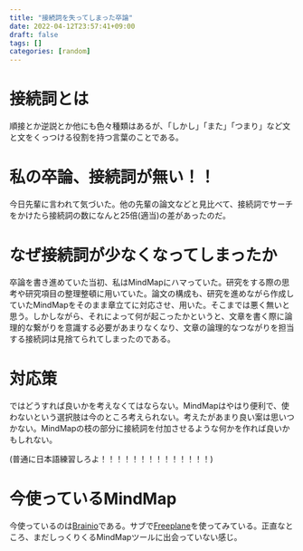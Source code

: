 ```yaml
---
title: "接続詞を失ってしまった卒論"
date: 2022-04-12T23:57:41+09:00
draft: false
tags: []
categories: [random]
---
```


# 接続詞とは

順接とか逆説とか他にも色々種類はあるが、「しかし」「また」「つまり」など文と文をくっつける役割を持つ言葉のことである。

# 私の卒論、接続詞が無い！！

今日先輩に言われて気づいた。他の先輩の論文などと見比べて、接続詞でサーチをかけたら接続詞の数になんと25倍(適当)の差があったのだ。

# なぜ接続詞が少なくなってしまったか

卒論を書き進めていた当初、私はMindMapにハマっていた。研究をする際の思考や研究項目の整理整頓に用いていた。論文の構成も、研究を進めながら作成していたMindMapをそのまま章立てに対応させ、用いた。そこまでは悪く無いと思う。しかしながら、それによって何が起こったかというと、文章を書く際に論理的な繋がりを意識する必要があまりなくなり、文章の論理的なつながりを担当する接続詞は見捨てられてしまったのである。

# 対応策

ではどうすれば良いかを考えなくてはならない。MindMapはやはり便利で、使わないという選択肢は今のところ考えられない。考えたがあまり良い案は思いつかない。MindMapの枝の部分に接続詞を付加させるような何かを作れば良いかもしれない。

(普通に日本語練習しろよ！！！！！！！！！！！！！！)

# 今使っているMindMap

今使っているのは[Brainio](https://brainio.com/#/)である。サブで[Freeplane](https://www.freeplane.org/wiki/index.php/Home)を使ってみている。正直なところ、まだしっくりくるMindMapツールに出会っていない感じ。